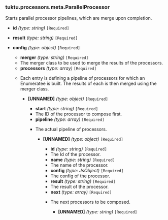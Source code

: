 ### tuktu.processors.meta.ParallelProcessor
Starts parallel processor pipelines, which are merge upon completion.

  * **id** *(type: string)* `[Required]`

  * **result** *(type: string)* `[Required]`

  * **config** *(type: object)* `[Required]`

    * **merger** *(type: string)* `[Required]`
    - The merger class to be used to merge the results of the processors.
 
    * **processors** *(type: array)* `[Required]`
    - Each entry is defining a pipeline of processors for which an Enumeratee is built. The results of each is then merged using the merger class.
 
      * **[UNNAMED]** *(type: object)* `[Required]`

        * **start** *(type: string)* `[Required]`
        - The ID of the processor to compose first.
 
        * **pipeline** *(type: array)* `[Required]`
        - The actual pipeline of processors.
 
          * **[UNNAMED]** *(type: object)* `[Required]`

            * **id** *(type: string)* `[Required]`
            - The Id of the processor.
 
            * **name** *(type: string)* `[Required]`
            - The name of the processor.
 
            * **config** *(type: JsObject)* `[Required]`
            - The config of the processor.
 
            * **result** *(type: string)* `[Required]`
            - The result of the processor.
 
            * **next** *(type: array)* `[Required]`
            - The next processors to be composed.
 
              * **[UNNAMED]** *(type: string)* `[Required]`

